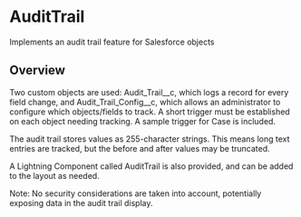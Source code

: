 # AuditTrail
Implements an audit trail feature for Salesforce objects

## Overview
Two custom objects are used: Audit_Trail__c, which logs a record for every field change, and Audit_Trail_Config__c, which allows an administrator to configure which objects/fields to track. A short trigger must be established on each object needing tracking. A sample trigger for Case is included.

The audit trail stores values as 255-character strings. This means long text entries are tracked, but the before and after values may be truncated.

A Lightning Component called AuditTrail is also provided, and can be added to the layout as needed.

Note: No security considerations are taken into account, potentially exposing data in the audit trail display.
